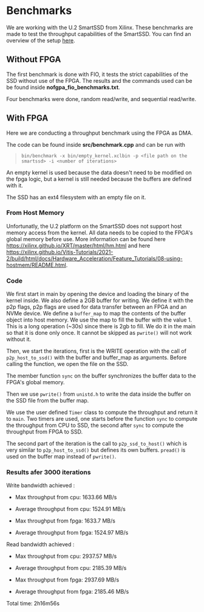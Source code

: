 # Benchmarks

We are working with the U.2 SmartSSD from Xilinx. These benchmarks are made to test the throughput capabilities of the SmartSSD. You can find an overview of the setup [here](https://github.com/Defibrilator/smartssd-setup).

## Without FPGA

The first benchmark is done with FIO, it tests the strict capabilities of the SSD without use of the FPGA. The results and the commands used can be be found inside **nofgpa_fio_benchmarks.txt**. 

Four benchmarks were done, random read/write, and sequential read/write.

## With FPGA

Here we are conducting a throughput benchmark using the FPGA as DMA.

The code can be found inside **src/benchmark.cpp** and can be run with 

> `bin/benchmark -x bin/empty_kernel.xclbin -p <file path on the smartssd> -i <number of iterations>`

An empty kernel is used because the data doesn't need to be modified on the fpga logic, but a kernel is still needed because the buffers are defined with it.

The SSD has an ext4 filesystem with an empty file on it.

### From Host Memory

Unfortunatly, the U.2 platform on the SmartSSD does not support host memory access from the kernel. All data needs to be copied to the FPGA's global memory before use. More information can be found here https://xilinx.github.io/XRT/master/html/hm.html and here https://xilinx.github.io/Vitis-Tutorials/2021-2/build/html/docs/Hardware_Acceleration/Feature_Tutorials/08-using-hostmem/README.html.

### Code 

We first start in main by opening the device and loading the binary of the kernel inside. We also define a 2GB buffer for writing. We define it with the p2p flags, p2p flags are used for data transfer between an FPGA and an NVMe device. We define a `buffer_map` to map the contents of the buffer object into host memory. We use the map to fill the buffer with the value 1. This is a long operation (~30s) since there is 2gb to fill. We do it in the main so that it is done only once. It cannot be skipped as `pwrite()` will not work without it.

Then, we start the iterations, first is the WRITE operation with the call of `p2p_host_to_ssd()` with the buffer and buffer_map as arguments. Before calling the function, we open the file on the SSD.

The member function `sync` on the buffer synchronizes the buffer data to the FPGA's global memory. 

Then we use `pwrite()` from `unistd.h` to write the data inside the buffer on the SSD file from the buffer map. 

We use the user defined `Timer` class to compute the throughput and return it to `main`. Two timers are used, one starts before the function `sync` to compute the throughput from CPU to SSD, the second after `sync` to compute the throughput from FPGA to SSD.

The second part of the iteration is the call to `p2p_ssd_to_host()` which is very similar to `p2p_host_to_ssd()` but defines its own buffers. `pread()` is used on the buffer map instead of `pwrite()`.

### Results afer 3000 iterations

Write bandwidth achieved :
- Max throughput from cpu: 1633.66 MB/s
- Average throughput from cpu: 1524.91 MB/s

- Max throughput from fpga: 1633.7 MB/s
- Average throughput from fpga: 1524.97 MB/s

Read bandwidth achieved :
- Max throughput from cpu: 2937.57 MB/s
- Average throughput from cpu: 2185.39 MB/s

- Max throughput from fpga: 2937.69 MB/s
- Average throughput from fpga: 2185.46 MB/s

Total time: 2h16m56s
